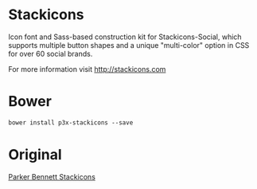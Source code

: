 Stackicons
==========

Icon font and Sass-based construction kit for Stackicons-Social, which supports multiple button shapes and a unique "multi-color" option in CSS for over 60 social brands. 

For more information visit <http://stackicons.com>

# Bower
```html
bower install p3x-stackicons --save
```

# Original
[Parker Bennett Stackicons](https://github.com/parkerbennett/stackicons)
